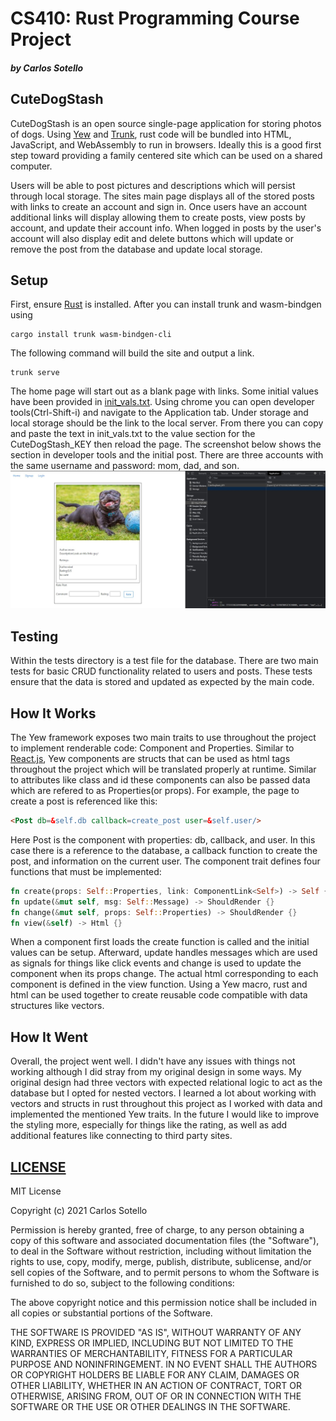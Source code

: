 # CS410: Rust Programming Course Project
##### by Carlos Sotello

## CuteDogStash
CuteDogStash is an open source single-page application for storing photos of dogs. 
Using [Yew](https://github.com/yewstack/yew) and [Trunk](https://github.com/thedodd/trunk), rust code will be bundled into HTML, JavaScript, and WebAssembly to run in browsers. Ideally this is a good first step toward providing a family centered site which can be used on a shared computer.  

Users will be able to post pictures and descriptions which will persist through local storage. The sites main page displays all of the stored posts with links to create an account and sign in. Once users have an account additional links will display allowing them to create posts, view posts by account, and update their account info. When logged in posts by the user's account will also display edit and delete buttons which will update or remove the post from the database and update local storage.  

## Setup
First, ensure [Rust](https://www.rust-lang.org/tools/install) is installed. 
After you can install trunk and wasm-bindgen using 
```
cargo install trunk wasm-bindgen-cli
```

The following command will build the site and output a link.
```
trunk serve
```
The home page will start out as a blank page with links. Some initial values have been provided in [init_vals.txt](init_vals.txt). Using chrome you can open developer tools(Ctrl-Shift-i) and navigate to the Application tab. Under storage and local storage should be the link to the local server. From there you can copy and paste the text in init_vals.txt to the value section for the CuteDogStash_KEY then reload the page. The screenshot below shows the section in developer tools and the initial post. There are three accounts with the same username and password: mom, dad, and son. 
![Image of home page](images/home_page.jpg) 
## Testing 
Within the tests directory is a test file for the database. There are two main tests for basic CRUD functionality related to users and posts. These tests ensure that the data is stored and updated as expected by the main code. 

## How It Works
The Yew framework exposes two main traits to use throughout the project to implement renderable code: Component and Properties. Similar to [React.js](https://reactjs.org/), Yew components are structs that can be used as html tags throughout the project which will be translated properly at runtime. Similar to attributes like class and id these components can also be passed data which are refered to as Properties(or props). For example, the page to create a post is referenced like this:
```html
<Post db=&self.db callback=create_post user=&self.user/>
```
Here Post is the component with properties: db, callback, and user. 
In this case there is a reference to the database, a callback function to create the post, and information on the current user.
The component trait defines four functions that must be implemented:
```rust
fn create(props: Self::Properties, link: ComponentLink<Self>) -> Self {}
fn update(&mut self, msg: Self::Message) -> ShouldRender {}
fn change(&mut self, props: Self::Properties) -> ShouldRender {}
fn view(&self) -> Html {}
```
When a component first loads the create function is called and the initial values can be setup. Afterward, update handles messages which are used as signals for things like click events and change is used to update the component when its props change. The actual html corresponding to each component is defined in the view function. Using a Yew macro, rust and html can be used together to create reusable code compatible with data structures like vectors.   

## How It Went
Overall, the project went well. I didn't have any issues with things not working although I did stray from my original design in some ways. My original design had three vectors with expected relational logic to act as the database but I opted for nested vectors. I learned a lot about working with vectors and structs in rust throughout this project as I worked with data and implemented the mentioned Yew traits. In the future I would like to improve the styling more, especially for things like the rating, as well as add additional features like connecting to third party sites.     

## [LICENSE](LICENSE)
MIT License

Copyright (c) 2021 Carlos Sotello

Permission is hereby granted, free of charge, to any person obtaining a copy
of this software and associated documentation files (the "Software"), to deal
in the Software without restriction, including without limitation the rights
to use, copy, modify, merge, publish, distribute, sublicense, and/or sell
copies of the Software, and to permit persons to whom the Software is
furnished to do so, subject to the following conditions:

The above copyright notice and this permission notice shall be included in all
copies or substantial portions of the Software.

THE SOFTWARE IS PROVIDED "AS IS", WITHOUT WARRANTY OF ANY KIND, EXPRESS OR
IMPLIED, INCLUDING BUT NOT LIMITED TO THE WARRANTIES OF MERCHANTABILITY,
FITNESS FOR A PARTICULAR PURPOSE AND NONINFRINGEMENT. IN NO EVENT SHALL THE
AUTHORS OR COPYRIGHT HOLDERS BE LIABLE FOR ANY CLAIM, DAMAGES OR OTHER
LIABILITY, WHETHER IN AN ACTION OF CONTRACT, TORT OR OTHERWISE, ARISING FROM,
OUT OF OR IN CONNECTION WITH THE SOFTWARE OR THE USE OR OTHER DEALINGS IN THE
SOFTWARE.
